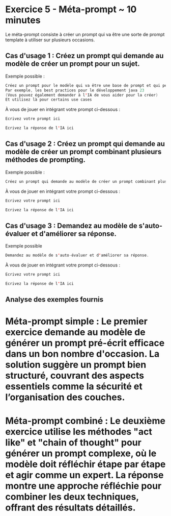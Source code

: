 # Exercice 5 - Méta-prompt ~ 10 minutes

Le méta-prompt consiste à créer un prompt qui va être une sorte de prompt template à utiliser sur plusieurs occasions.

## Cas d'usage 1 : Créez un prompt qui demande au modèle de créer un prompt pour un sujet.

Exemple possible :

```java
Créez un prompt pour le modèle qui va être une base de prompt et qui peut vous aider dans plusieurs occasions
Par exemple, les best practices pour le développement java 23
(Vous pouvez également demander à l'IA de vous aider pour la créer)
Et utilisez là pour certains use cases
```

À vous de jouer en intégrant votre prompt ci-dessous :

```java
Ecrivez votre prompt ici
```

```java
Ecrivez la réponse de l'IA ici
```

## Cas d'usage 2 : Créez un prompt qui demande au modèle de créer un prompt combinant plusieurs méthodes de prompting.

Exemple possible :

```java
Créez un prompt qui demande au modèle de créer un prompt combinant plusieurs méthodes de prompting.
```

À vous de jouer en intégrant votre prompt ci-dessous :

```java
Ecrivez votre prompt ici
```

```java
Ecrivez la réponse de l'IA ici
```
## Cas d'usage 3 : Demandez au modèle de s'auto-évaluer et d'améliorer sa réponse.

Exemple possible

```java
Demandez au modèle de s'auto-évaluer et d'améliorer sa réponse.
```

À vous de jouer en intégrant votre prompt ci-dessous :

```java
Ecrivez votre prompt ici
```

```java
Ecrivez la réponse de l'IA ici
```

## Analyse des exemples fournis

# Méta-prompt simple : Le premier exercice demande au modèle de générer un prompt pré-écrit efficace dans un bon nombre d'occasion. La solution suggère un prompt bien structuré, couvrant des aspects essentiels comme la sécurité et l’organisation des couches.

# Méta-prompt combiné : Le deuxième exercice utilise les méthodes "act like" et "chain of thought" pour générer un prompt complexe, où le modèle doit réfléchir étape par étape et agir comme un expert. La réponse montre une approche réfléchie pour combiner les deux techniques, offrant des résultats détaillés.
